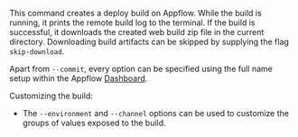 This command creates a deploy build on Appflow. While the build is running, it prints the remote build log to the terminal. If the build is successful, it downloads the created web build zip file in the current directory. Downloading build artifacts can be skipped by supplying the flag `skip-download`.

Apart from `--commit`, every option can be specified using the full name setup within the Appflow [Dashboard](https://dashboard.ionicframework.com).

Customizing the build:
- The `--environment` and `--channel` options can be used to customize the groups of values exposed to the build.